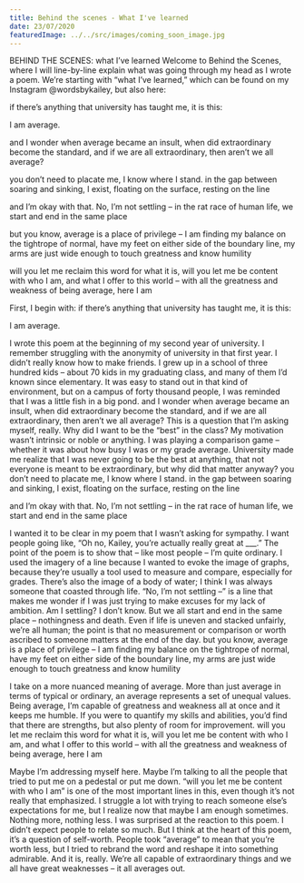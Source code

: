 ```yaml
---
title: Behind the scenes - What I've learned
date: 23/07/2020
featuredImage: ../../src/images/coming_soon_image.jpg
---
```


BEHIND THE SCENES: what I’ve learned
Welcome to Behind the Scenes, where I will line-by-line explain what was going through my head as I wrote a poem.
We’re starting with “what I’ve learned,” which can be found on my Instagram @wordsbykailey, but also here:

if there’s anything that university has taught me, it is this:

I am average.

and I wonder when average became an insult,
when did extraordinary become the standard,
and if we are all extraordinary, then aren’t we all average?

you don’t need to placate me,
I know where I stand.
in the gap between soaring and sinking,
I exist,
floating on the surface,
resting on the line

and I’m okay with that.
No, I’m not settling –
in the rat race of human life, we start and end in the same place

but you know, average is a place of privilege –
I am finding my balance on the tightrope of normal,
have my feet on either side of the boundary line,
my arms are just wide enough to touch greatness
and know humility

will you let me reclaim this word for what it is,
will you let me be content with who I am,
and what I offer to this world –
with all the greatness and weakness of being average,
here I am

First, I begin with:
if there’s anything that university has taught me, it is this:

I am average.

I wrote this poem at the beginning of my second year of university. I remember struggling with the anonymity of university in that first year. I didn’t really know how to make friends. I grew up in a school of three hundred kids – about 70 kids in my graduating class, and many of them I’d known since elementary. It was easy to stand out in that kind of environment, but on a campus of forty thousand people, I was reminded that I was a little fish in a big pond.
and I wonder when average became an insult,
when did extraordinary become the standard,
and if we are all extraordinary, then aren’t we all average?
This is a question that I’m asking myself, really. Why did I want to be the “best” in the class? My motivation wasn’t intrinsic or noble or anything. I was playing a comparison game – whether it was about how busy I was or my grade average. University made me realize that I was never going to be the best at anything, that not everyone is meant to be extraordinary, but why did that matter anyway?
you don’t need to placate me,
I know where I stand.
in the gap between soaring and sinking,
I exist,
floating on the surface,
resting on the line

and I’m okay with that.
No, I’m not settling –
in the rat race of human life, we start and end in the same place

I wanted it to be clear in my poem that I wasn’t asking for sympathy. I want people going like, “Oh no, Kailey, you’re actually really great at \_\_\_.” The point of the poem is to show that – like most people – I’m quite ordinary. I used the imagery of a line because I wanted to evoke the image of graphs, because they’re usually a tool used to measure and compare, especially for grades. There’s also the image of a body of water; I think I was always someone that coasted through life.
“No, I’m not settling –” is a line that makes me wonder if I was just trying to make excuses for my lack of ambition. Am I settling? I don’t know. But we all start and end in the same place – nothingness and death. Even if life is uneven and stacked unfairly, we’re all human; the point is that no measurement or comparison or worth ascribed to someone matters at the end of the day.
but you know, average is a place of privilege –
I am finding my balance on the tightrope of normal,
have my feet on either side of the boundary line,
my arms are just wide enough to touch greatness
and know humility

I take on a more nuanced meaning of average. More than just average in terms of typical or ordinary, an average represents a set of unequal values. Being average, I’m capable of greatness and weakness all at once and it keeps me humble. If you were to quantify my skills and abilities, you’d find that there are strengths, but also plenty of room for improvement.
will you let me reclaim this word for what it is,
will you let me be content with who I am,
and what I offer to this world –
with all the greatness and weakness of being average,
here I am

Maybe I’m addressing myself here. Maybe I’m talking to all the people that tried to put me on a pedestal or put me down. “will you let me be content with who I am” is one of the most important lines in this, even though it’s not really that emphasized. I struggle a lot with trying to reach someone else’s expectations for me, but I realize now that maybe I am enough sometimes. Nothing more, nothing less.
I was surprised at the reaction to this poem. I didn’t expect people to relate so much. But I think at the heart of this poem, it’s a question of self-worth. People took “average” to mean that you’re worth less, but I tried to rebrand the word and reshape it into something admirable. And it is, really. We’re all capable of extraordinary things and we all have great weaknesses – it all averages out.
